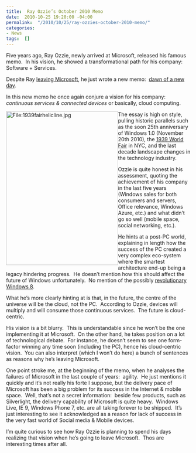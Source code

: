 ```yaml
---
title:  Ray Ozzie’s October 2010 Memo
date:  2010-10-25 19:20:00 -04:00
permalink:  "/2010/10/25/ray-ozzies-october-2010-memo/"
categories:
- News
tags:  []
---
```

<p>Five years ago, Ray Ozzie, newly arrived at Microsoft, released his famous memo.&#160; In his vision, he showed a transformational path for his company:&#160; Software + Services.</p>  <p>Despite Ray <a href="http://vincentlauzon.wordpress.com/2010/10/19/the-end-the-chief-software-architect-title-microsoft/">leaving Microsoft</a>, he just wrote a new memo:&#160; <a href="http://ozzie.net/docs/dawn-of-a-new-day/">dawn of a new day</a>.</p>  <p>In this new memo he once again conjure a vision for his company:&#160; <em>continuous services &amp; connected devices</em> or basically, cloud computing.</p>  <p><a href="http://upload.wikimedia.org/wikipedia/commons/a/ab/1939fairhelicline.jpg"><img style="display:inline;margin-left:0;margin-right:0;" alt="File:1939fairhelicline.jpg" align="left" src="http://upload.wikimedia.org/wikipedia/commons/a/ab/1939fairhelicline.jpg" width="306" height="420" /></a>The essay is high on style, pulling historic parallels such as the soon 25th anniversary of Windows 1.0 (November 20th 2010), the <a href="http://en.wikipedia.org/wiki/1939_New_York_World%27s_Fair">1939 World Fair</a> in NYC, and the last decade landscape changes in the technology industry.</p>  <p>Ozzie is quite honest in his assessment, quoting the achievement of his company in the last five years (Windows sales for both consumers and servers, Office relevance, Windows Azure, etc.) and what didn’t go so well (mobile space, social networking, etc.).</p>  <p>He hints at a post-PC world, explaining in length how the success of the PC created a very complex eco-system where the smartest architecture end-up being a legacy hindering progress.&#160; He doesn’t mention how this should affect the future of Windows unfortunately.&#160; No mention of the possibly <a href="http://www.zdnet.com/blog/microsoft/microsoft-starts-sharing-windows-8-plans-with-pc-partners/6698?tag=mantle_skin;content">revolutionary Windows 8</a>.</p>  <p>What he’s more clearly hinting at is that, in the future, the centre of the universe will be the cloud, not the PC.&#160; According to Ozzie, devices will multiply and will consume those continuous services.&#160; The future is cloud-centric.</p>  <p>His vision is a bit blurry.&#160; This is understandable since he won’t be the one implementing it at Microsoft.&#160; On the other hand, he takes position on a lot of technological debate.&#160; For instance, he doesn’t seem to see one form-factor winning any time soon (including the PC), hence his cloud-centric vision.&#160; You can also interpret (which I won’t do here) a bunch of sentences as reasons why he’s leaving Microsoft.</p>  <p>One point stroke me, at the beginning of the memo, when he analyses the failures of Microsoft in the last couple of years:&#160; agility.&#160; He just mentions it quickly and it’s not really his forte I suppose, but the delivery pace of Microsoft has been a big problem for its success in the Internet &amp; mobile space.&#160; Well, that’s not a secret information:&#160; beside few products, such as Silverlight, the delivery capability of Microsoft is quite heavy.&#160; Windows Live, IE 9, Windows Phone 7, etc. are all taking forever to be shipped.&#160; It’s just interesting to see it acknowledged as a reason for lack of success in the very fast world of Social media &amp; Mobile devices.</p> I’m quite curious to see how Ray Ozzie is planning to spend his days realizing that vision when he’s going to leave Microsoft.&#160; Thos are interesting times after all.